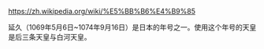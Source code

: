 https://zh.wikipedia.org/wiki/%E5%BB%B6%E4%B9%85


延久（1069年5月6日~1074年9月16日）是日本的年号之一。使用这个年号的天皇是后三条天皇与白河天皇。


